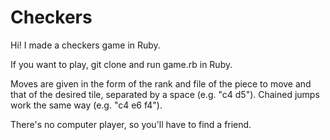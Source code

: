 Checkers
========

Hi! I made a checkers game in Ruby.

If you want to play, git clone and run game.rb in Ruby.

Moves are given in the form of the rank and file of the piece to move and that of the desired tile, separated by a space (e.g. "c4 d5"). Chained jumps work the same way (e.g. "c4 e6 f4").

There's no computer player, so you'll have to find a friend.
